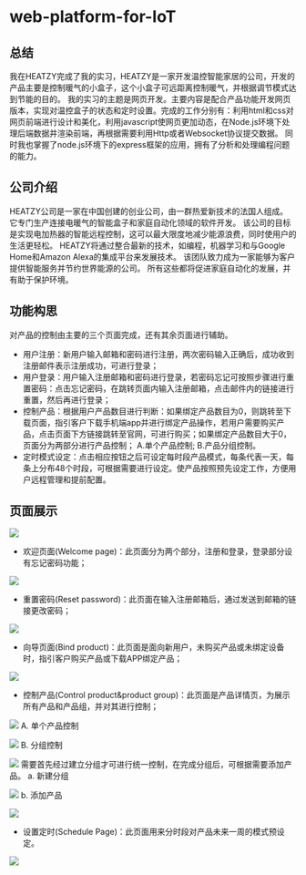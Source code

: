 # web-platform-for-IoT
## 总结
我在HEATZY完成了我的实习，HEATZY是一家开发温控智能家居的公司，开发的产品主要是控制暖气的小盒子，这个小盒子可远距离控制暖气，并根据调节模式达到节能的目的。
我的实习的主题是网页开发。主要内容是配合产品功能开发网页版本，实现对温控盒子的状态和定时设置。完成的工作分别有：利用html和css对网页前端进行设计和美化，利用javascript使网页更加动态，在Node.js环境下处理后端数据并渲染前端，再根据需要利用Http或者Websocket协议提交数据。
同时我也掌握了node.js环境下的express框架的应用，拥有了分析和处理编程问题的能力。
## 公司介绍
HEATZY公司是一家在中国创建的创业公司，由一群热爱新技术的法国人组成。 它专门生产连接电暖气的智能盒子和家庭自动化领域的软件开发。
该公司的目标是实现电加热器的智能远程控制，这可以最大限度地减少能源浪费，同时使用户的生活更轻松。
HEATZY将通过整合最新的技术，如编程，机器学习和与Google Home和Amazon Alexa的集成平台来发展技术。
该团队致力成为一家能够为客户提供智能服务并节约世界能源的公司。 所有这些都将促进家庭自动化的发展，并有助于保护环境。
## 功能构思
对产品的控制由主要的三个页面完成，还有其余页面进行辅助。
* 用户注册：新用户输入邮箱和密码进行注册，两次密码输入正确后，成功收到注册邮件表示注册成功，可进行登录；
* 用户登录：用户输入注册邮箱和密码进行登录，若密码忘记可按照步骤进行重置密码：点击忘记密码，在跳转页面内输入注册邮箱，点击邮件内的链接进行重置，然后再进行登录；
* 控制产品：根据用户产品数目进行判断：如果绑定产品数目为0，则跳转至下载页面，指引客户下载手机端app并进行绑定产品操作，若用户需要购买产品，点击页面下方链接跳转至官网，可进行购买；如果绑定产品数目大于0，页面分为两部分进行产品控制；
        A.单个产品控制;
        B.产品分组控制。
* 定时模式设定：点击相应按钮之后可设定每时段产品模式，每条代表一天，每条上分布48个时段，可根据需要进行设定。使产品按照预先设定工作，方便用户远程管理和提前配置。
## 页面展示
![](https://github.com/JoJoDU/web-platform-for-IoT/raw/master/image/页面构成.png)
* 欢迎页面(Welcome page)：此页面分为两个部分，注册和登录，登录部分设有忘记密码功能；

![](https://github.com/JoJoDU/web-platform-for-IoT/raw/master/image/欢迎页面.png)
* 重置密码(Reset password)：此页面在输入注册邮箱后，通过发送到邮箱的链接更改密码；

![](https://github.com/JoJoDU/web-platform-for-IoT/raw/master/image/重置密码.png)
* 向导页面(Bind product)：此页面是面向新用户，未购买产品或未绑定设备时，指引客户购买产品或下载APP绑定产品；

![](https://github.com/JoJoDU/web-platform-for-IoT/raw/master/image/下载.png)
* 控制产品(Control product&product group)：此页面是产品详情页，为展示所有产品和产品组，并对其进行控制；

![](https://github.com/JoJoDU/web-platform-for-IoT/raw/master/image/控制产品.png)
     A. 单个产品控制
      
![](https://github.com/JoJoDU/web-platform-for-IoT/raw/master/image/单个产品.png)
     B. 分组控制
      
![](https://github.com/JoJoDU/web-platform-for-IoT/raw/master/image/产品组.png)
      需要首先经过建立分组才可进行统一控制，在完成分组后，可根据需要添加产品。
      a. 新建分组
      
![](https://github.com/JoJoDU/web-platform-for-IoT/raw/master/image/新建分组.png)
      b. 添加产品
      
![](https://github.com/JoJoDU/web-platform-for-IoT/raw/master/image/添加产品.png)
* 设置定时(Schedule Page)：此页面用来分时段对产品未来一周的模式预设定。

![](https://github.com/JoJoDU/web-platform-for-IoT/raw/master/image/定时模式控制.png)
